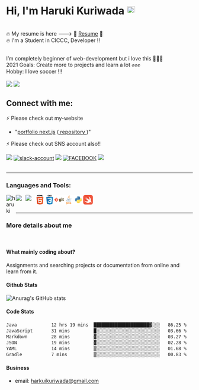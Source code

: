  # Hi, I'm Haruki Kuriwada  <img width="22px" height="22px" src="https://user-images.githubusercontent.com/1303154/88677602-1635ba80-d120-11ea-84d8-d263ba5fc3c0.gif">
 <br/>
 🔥 My resume is here ---> 📄 <a href="https://docs.google.com/document/d/1f0cyq2f1X4ymm91jJxOjKQ-1FE85z-N9fu73PwWw2PA/edit?usp=sharing">Resume</a> 📄<br/>
 🔥 I'm a Student in CICCC, Developer !! 
<br/><br/>

 I’m completely beginner of web-development but i love this 💪💪💪<br/>
 2021 Goals: Create more to projects and learn a lot ✊✊✊<br/>
 Hobby: I love soccer !!!
<br/><br/>
<img src="https://img.shields.io/github/followers/kuri-sun?label=follwers&style=social"> <a href="https://ciccc.ca/"><img src="https://img.shields.io/badge/student-CICCC-blue"></a>

##  Connect with me: 

⚡️ Please check out my-website 
 - "<a href="https://www.harukurigandai.com/">portfolio next.js</a> (<a href="https://github.com/kuri-sun/portfolio-vercel-version"> repository </a>)"


⚡️ Please check out SNS account also!!

<a href="https://gitlab.com/kuri-sun"><img src="https://img.shields.io/badge/GitLab-330F63?style=for-the-badge&logo=gitlab&logoColor=white" /></a>
<a href="https://app.slack.com/client/TL7E588KY/D02207UPML0/user_profile/U01THPQ5V9T"><img src="https://img.shields.io/badge/Slack-4A154B?style=for-the-badge&logo=slack&logoColor=white" alt="slack-account" /></a>
<a href="https://www.linkedin.com/in/haruki-kuriwada-97591220b/"><img src="https://img.shields.io/badge/LinkedIn-0077B5?style=for-the-badge&logo=linkedin&logoColor=white" /></a>
<a href="https://www.facebook.com/profile.php?id=100006442410814"><img src="https://img.shields.io/badge/Facebook-1877F2?style=for-the-badge&logo=facebook&logoColor=white" alt="FACEBOOK" /></a>
<a href="https://twitter.com/Haruki15Soccer"><img src="https://img.shields.io/badge/Twitter-1DA1F2?style=for-the-badge&logo=twitter&logoColor=white" /></a>
<br/>
<br/>
<hr />

###  Languages and Tools:

<img align="left" alt="haruki"  width="26px" src="https://cdn.icon-icons.com/icons2/2107/PNG/512/file_type_vscode_icon_130084.png" />
<img align="left"  width="26px" src="https://upload.wikimedia.org/wikipedia/commons/thumb/9/9c/IntelliJ_IDEA_Icon.svg/1024px-IntelliJ_IDEA_Icon.svg.png"/>
<img align="left"  width="26px" src="https://developer.apple.com/library/archive/documentation/ToolsLanguages/Conceptual/Xcode_Overview/Art/XcodeIcon_2x.png"/>
<img align="left"  width="26px" src="https://raw.githubusercontent.com/github/explore/80688e429a7d4ef2fca1e82350fe8e3517d3494d/topics/html/html.png"/>
<img align="left"  width="26px" src="https://raw.githubusercontent.com/github/explore/80688e429a7d4ef2fca1e82350fe8e3517d3494d/topics/css/css.png"/>
<img align="left"  width="26px" src="https://raw.githubusercontent.com/github/explore/80688e429a7d4ef2fca1e82350fe8e3517d3494d/topics/git/git.png"/>
<img align="left"  width="26px" src="https://raw.githubusercontent.com/github/explore/80688e429a7d4ef2fca1e82350fe8e3517d3494d/topics/java/java.png"/>
<img align="left"  width="26px" src="https://raw.githubusercontent.com/github/explore/80688e429a7d4ef2fca1e82350fe8e3517d3494d/topics/python/python.png"/>
<img align="left"  width="26px" src="https://raw.githubusercontent.com/github/explore/80688e429a7d4ef2fca1e82350fe8e3517d3494d/topics/swift/swift.png"/>

<br/><br/>
<hr />

### More details about me

<br/>

#### What mainly coding about?

Assignments and searching projects or documentation from online and learn from it.

#### Github Stats
![Anurag's GitHub stats](https://github-readme-stats.vercel.app/api?username=kuri-sun&hide=contribs,prs&theme=tokyonight)

#### Code Stats
<!--START_SECTION:waka-->

```text
Java             12 hrs 19 mins  █████████████████████▓░░░   86.25 %
JavaScript       31 mins         █░░░░░░░░░░░░░░░░░░░░░░░░   03.66 %
Markdown         28 mins         ▓░░░░░░░░░░░░░░░░░░░░░░░░   03.27 %
JSON             19 mins         ▓░░░░░░░░░░░░░░░░░░░░░░░░   02.28 %
YAML             14 mins         ▒░░░░░░░░░░░░░░░░░░░░░░░░   01.68 %
Gradle           7 mins          ▒░░░░░░░░░░░░░░░░░░░░░░░░   00.83 %
```

<!--END_SECTION:waka-->

#### Business
 - email: harkuikuriwada@gmail.com

